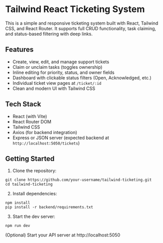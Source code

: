 # Tailwind React Ticketing System

This is a simple and responsive ticketing system built with React, Tailwind CSS, and React Router. It supports full CRUD functionality, task claiming, and status-based filtering with deep links.

## Features

- Create, view, edit, and manage support tickets
- Claim or unclaim tasks (toggles ownership)
- Inline editing for priority, status, and owner fields
- Dashboard with clickable status filters (Open, Acknowledged, etc.)
- Individual ticket view pages at `/ticket/:id`
- Clean and modern UI with Tailwind CSS

## Tech Stack

- React (with Vite)
- React Router DOM
- Tailwind CSS
- Axios (for backend integration)
- Express or JSON server (expected backend at `http://localhost:5050/tickets`)

## Getting Started

1. Clone the repository:
  ```
  git clone https://github.com/your-username/tailwind-ticketing.git
  cd tailwind-ticketing
  ```

2. Install dependencies:

  ```
  npm install
  pip install -r backend/requirements.txt
  ```
3. Start the dev server:

  ```
  npm run dev
  ```
(Optional) Start your API server at http://localhost:5050




